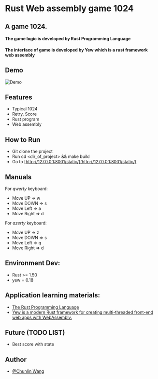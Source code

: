 # Rust Web assembly game 1024 

## A game 1024.
#### The game logic is developed by Rust Programming Language
#### The interface of game is developed by Yew which is a rust framework web assembly


## Demo
![Demo](https://github.com/chunlinwang/rust-yew-1024/raw/main/assets/images/demo.gif)

## Features
* Typical 1024
* Retry, Score
* Rust program
* Web assembly

## How to Run
* Git clone the project
* Run cd <dir_of_project> && make build
* Go to [http://127.0.0.1:8001/static/](http://127.0.0.1:8001/static/)

## Manuals

For *qwerty* keyboard:
* Move UP => w
* Move DOWN => s
* Move Left => a
* Move Right => d

For *azerty* keyboard:
* Move UP => z
* Move DOWN => s
* Move Left => q
* Move Right => d

## Environment Dev:
* Rust >= 1.50 
* yew = 0.18

## Application learning materials:

* [The Rust Programming Language](https://doc.rust-lang.org/book/)
* [Yew is a modern Rust framework for creating multi-threaded front-end web apps with WebAssembly.](https://yew.rs/)

## Future (TODO LIST)
* Best score with state

## Author
* [@Chunlin Wang](https://www.linkedin.com/in/chunlin-wang-b606b159/)